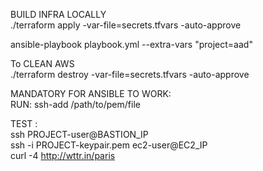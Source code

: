 BUILD INFRA LOCALLY  
./terraform apply -var-file=secrets.tfvars -auto-approve  
<!-- ADD additional python module to support password generation -->  
ansible-playbook playbook.yml --extra-vars "project=aad"  

To CLEAN AWS  
./terraform destroy -var-file=secrets.tfvars -auto-approve  

MANDATORY FOR ANSIBLE TO WORK:  
RUN: ssh-add /path/to/pem/file  

TEST :  
ssh PROJECT-user@BASTION_IP  
ssh -i PROJECT-keypair.pem ec2-user@EC2_IP   
curl -4 http://wttr.in/paris  
